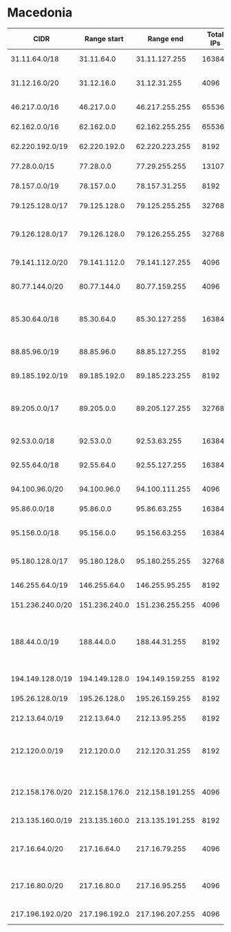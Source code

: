 # Macedonia

CIDR               | Range start     | Range end       | Total IPs  | Assign date | Owner
------------------ | --------------- | --------------- | ---------- | ----------- | -----
31.11.64.0/18      | 31.11.64.0      | 31.11.127.255   | 16384      | 2011-04-14  | Blizoo DOOEL Skopje
31.12.16.0/20      | 31.12.16.0      | 31.12.31.255    | 4096       | 2011-04-15  | T-Mobile Makedonija AD Skopje
46.217.0.0/16      | 46.217.0.0      | 46.217.255.255  | 65536      | 2010-12-29  | Makedonski Telekom
62.162.0.0/16      | 62.162.0.0      | 62.162.255.255  | 65536      | 2000-09-26  | Makedonski Telekom
62.220.192.0/19    | 62.220.192.0    | 62.220.223.255  | 8192       | 2000-07-03  | Makedonski Telekom
77.28.0.0/15       | 77.28.0.0       | 77.29.255.255   | 131072     | 2008-01-24  | Makedonski Telekom
78.157.0.0/19      | 78.157.0.0      | 78.157.31.255   | 8192       | 2007-08-27  | Blizoo DOOEL Skopje
79.125.128.0/17    | 79.125.128.0    | 79.125.255.255  | 32768      | 2007-08-31  | Makedonski Telekom
79.126.128.0/17    | 79.126.128.0    | 79.126.255.255  | 32768      | 2007-09-13  | ONE Telecommunications Services DOOEL Skopje
79.141.112.0/20    | 79.141.112.0    | 79.141.127.255  | 4096       | 2007-10-19  | INFEL-KTV DOO
80.77.144.0/20     | 80.77.144.0     | 80.77.159.255   | 4096       | 2005-03-11  | NEOTEL DOO export-import Skopje
85.30.64.0/18      | 85.30.64.0      | 85.30.127.255   | 16384      | 2005-05-23  | ONE Telecommunications Services DOOEL Skopje
88.85.96.0/19      | 88.85.96.0      | 88.85.127.255   | 8192       | 2006-02-01  | NEOTEL DOO export-import Skopje
89.185.192.0/19    | 89.185.192.0    | 89.185.223.255  | 8192       | 2006-04-12  | TRD "Net Kabel"
89.205.0.0/17      | 89.205.0.0      | 89.205.127.255  | 32768      | 2006-05-04  | Trgovsko radiodifuzno drustvo kablovska televizija ROBI DOOEL Stip
92.53.0.0/18       | 92.53.0.0       | 92.53.63.255    | 16384      | 2008-02-14  | Blizoo DOOEL Skopje
92.55.64.0/18      | 92.55.64.0      | 92.55.127.255   | 16384      | 2008-03-10  | NEOTEL DOO export-import Skopje
94.100.96.0/20     | 94.100.96.0     | 94.100.111.255  | 4096       | 2008-07-23  | Miksnet
95.86.0.0/18       | 95.86.0.0       | 95.86.63.255    | 16384      | 2008-12-31  | Inel Internacional Dooel Kavadarci
95.156.0.0/18      | 95.156.0.0      | 95.156.63.255   | 16384      | 2009-03-18  | T-Mobile Makedonija AD Skopje
95.180.128.0/17    | 95.180.128.0    | 95.180.255.255  | 32768      | 2009-01-27  | NEOTEL DOO export-import Skopje
146.255.64.0/19    | 146.255.64.0    | 146.255.95.255  | 8192       | 2011-07-19  | TELESMART TELEKOM DOO
151.236.240.0/20   | 151.236.240.0   | 151.236.255.255 | 4096       | 2012-08-16  | PET NET DOO Gevgelija
188.44.0.0/19      | 188.44.0.0      | 188.44.31.255   | 8192       | 2011-10-03  | Commercial radio-broadcasting company Cable operator GIV Ivan and others LTD Gostivar
194.149.128.0/19   | 194.149.128.0   | 194.149.159.255 | 8192       | 1996-01-03  | Univerzitet "Sv. Kiril i Metodij"
195.26.128.0/19    | 195.26.128.0    | 195.26.159.255  | 8192       | 1996-10-24  | Makedonski Telekom
212.13.64.0/19     | 212.13.64.0     | 212.13.95.255   | 8192       | 1998-07-13  | UltraNet d.o.o.
212.120.0.0/19     | 212.120.0.0     | 212.120.31.255  | 8192       | 1998-09-24  | Company for computing services NETCETERA DOOEL export-import Skopje
212.158.176.0/20   | 212.158.176.0   | 212.158.191.255 | 4096       | 2009-02-12  | ONE Telecommunications Services DOOEL Skopje
213.135.160.0/19   | 213.135.160.0   | 213.135.191.255 | 8192       | 2008-01-29  | KDS-Kabel Net DOOEL
217.16.64.0/20     | 217.16.64.0     | 217.16.79.255   | 4096       | 2000-09-11  | ONE Telecommunications Services DOOEL Skopje
217.16.80.0/20     | 217.16.80.0     | 217.16.95.255   | 4096       | 2000-12-14  | ONE Telecommunications Services DOOEL Skopje
217.196.192.0/20   | 217.196.192.0   | 217.196.207.255 | 4096       | 2012-03-22  | Miksnet

